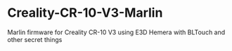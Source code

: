# Creality-CR-10-V3-Marlin
Marlin firmware for Creality CR-10 V3 using E3D Hemera with BLTouch and other secret things
